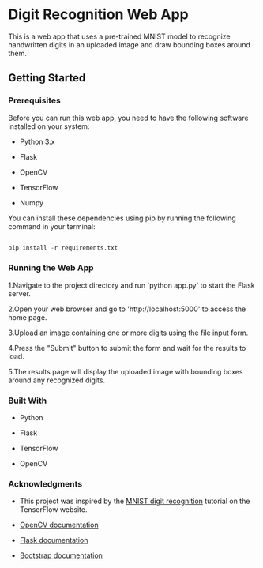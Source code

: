 # Digit Recognition Web App 
This is a web app that uses a pre-trained MNIST model to recognize handwritten digits in an uploaded image and draw bounding boxes around them.

## Getting Started

### Prerequisites
Before you can run this web app, you need to have the following software installed on your system:

+ Python 3.x

+ Flask

+ OpenCV

+ TensorFlow

+ Numpy

You can install these dependencies using pip by running the following command in your terminal:
```python

pip install -r requirements.txt
```
### Running the Web App
1.Navigate to the project directory and run 'python app.py' to start the Flask server.

2.Open your web browser and go to 'http://localhost:5000' to access the home page.

3.Upload an image containing one or more digits using the file input form.

4.Press the "Submit" button to submit the form and wait for the results to load.

5.The results page will display the uploaded image with bounding boxes around any recognized digits.
### Built With 
- Python

- Flask

- TensorFlow

- OpenCV

### Acknowledgments
- This project was inspired by the [MNIST digit recognition](https://www.tensorflow.org/tutorials/keras/classification) tutorial on the TensorFlow website.

- [OpenCV documentation](https://docs.opencv.org/4.x/)

- [Flask documentation](https://flask.palletsprojects.com/en/2.1.x/)

- [Bootstrap documentation](https://getbootstrap.com/docs/5.1/getting-started/introduction/)


